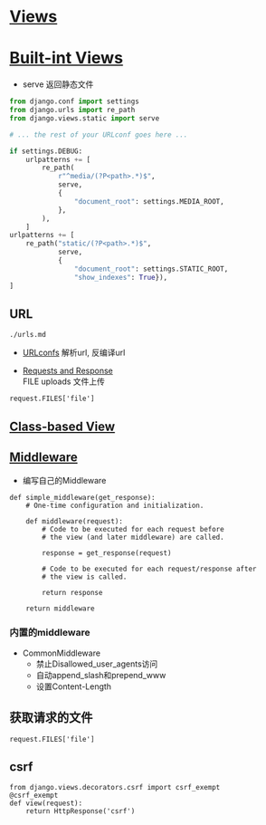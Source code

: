 # [Views][views]

# [Built-int Views][built-in views]
* serve
返回静态文件
```python
from django.conf import settings
from django.urls import re_path
from django.views.static import serve

# ... the rest of your URLconf goes here ...

if settings.DEBUG:
    urlpatterns += [
        re_path(
            r"^media/(?P<path>.*)$",
            serve,
            {
                "document_root": settings.MEDIA_ROOT,
            },
        ),
    ]
urlpatterns += [
    re_path("static/(?P<path>.*)$",
            serve,
            {
                "document_root": settings.STATIC_ROOT,
                "show_indexes": True}),
]
```

## URL
```{toctree}
./urls.md
```

* [URLconfs](./urls.md)
解析url, 反编译url

* [Requests and Response](./request_response.md)  
FILE uploads 文件上传
```
request.FILES['file']
```

## [Class-based View](./classbaseView.md)

## [Middleware](https://docs.djangoproject.com/en/3.1/topics/http/middleware/)
* 编写自己的Middleware
```
def simple_middleware(get_response):
    # One-time configuration and initialization.

    def middleware(request):
        # Code to be executed for each request before
        # the view (and later middleware) are called.

        response = get_response(request)

        # Code to be executed for each request/response after
        # the view is called.

        return response

    return middleware
```

### 内置的middleware
* CommonMiddleware
  * 禁止Disallowed_user_agents访问
  * 自动append_slash和prepend_www
  * 设置Content-Length

## 获取请求的文件
    request.FILES['file']
## csrf
    from django.views.decorators.csrf import csrf_exempt
    @csrf_exempt
    def view(request):
        return HttpResponse('csrf')


[views]: https://docs.djangoproject.com/en/4.2/#the-view-layer
[built-in views]: https://docs.djangoproject.com/en/4.2/ref/views/
